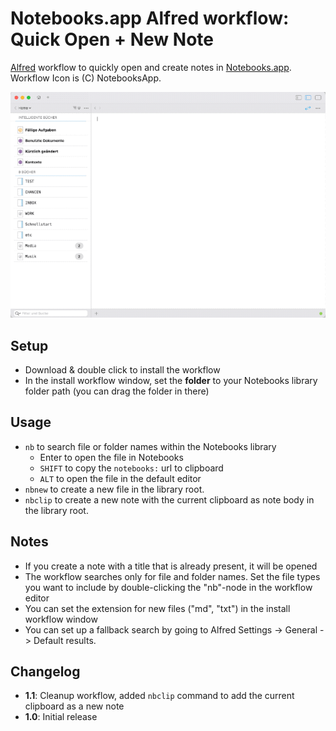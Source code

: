 # Notebooks.app Alfred workflow: Quick Open + New Note

[Alfred](https://www.alfredapp.com/) workflow to quickly open and create notes in [Notebooks.app](https://www.notebooksapp.com/). Workflow Icon is (C) NotebooksApp.

![Workflow Demo](github/notebooks-alfred-workflow-demo.gif)


## Setup

* Download & double click to install the workflow
* In the install workflow window, set the **folder** to your Notebooks library folder path (you can drag the folder in there)

## Usage

*  `nb` to search file or folder names within the Notebooks library
	*  Enter to open the file in Notebooks
	*  `SHIFT` to copy the `notebooks:` url to clipboard
	* `ALT` to open the file in the default editor 
*  `nbnew` to create a new file in the library root.
*  `nbclip` to create a new note with the current clipboard as note body in the library root.


## Notes

* If you create a note with a title that is already present, it will be opened
* The workflow searches only for file and folder names. Set the file types you want to include by double-clicking the "nb"-node in the workflow editor
* You can set the extension for new files ("md", "txt") in the install workflow window
* You can set up a fallback search by going to Alfred Settings -> General -> Default results.

## Changelog

* **1.1**: Cleanup workflow, added `nbclip` command to add the current clipboard as a new note
* **1.0**: Initial release